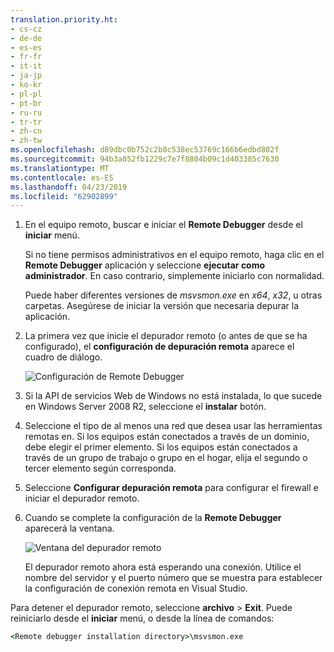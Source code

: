 ```yaml
---
translation.priority.ht:
- cs-cz
- de-de
- es-es
- fr-fr
- it-it
- ja-jp
- ko-kr
- pl-pl
- pt-br
- ru-ru
- tr-tr
- zh-cn
- zh-tw
ms.openlocfilehash: d89dbc0b752c2b8c538ec53769c166b6edbd802f
ms.sourcegitcommit: 94b3a052fb1229c7e7f8804b09c1d403385c7630
ms.translationtype: MT
ms.contentlocale: es-ES
ms.lasthandoff: 04/23/2019
ms.locfileid: "62902899"
---
```

1. En el equipo remoto, buscar e iniciar el **Remote Debugger** desde el **iniciar** menú. 
   
   Si no tiene permisos administrativos en el equipo remoto, haga clic en el **Remote Debugger** aplicación y seleccione **ejecutar como administrador**. En caso contrario, simplemente iniciarlo con normalidad.

   Puede haber diferentes versiones de *msvsmon.exe* en *x64*, *x32*, u otras carpetas. Asegúrese de iniciar la versión que necesaria depurar la aplicación. 
   
1. La primera vez que inicie el depurador remoto (o antes de que se ha configurado), el **configuración de depuración remota** aparece el cuadro de diálogo.  
  
    ![Configuración de Remote Debugger](../media/remotedebuggerconfwizardpage.png "configuración del depurador remoto")  
  
1. Si la API de servicios Web de Windows no está instalada, lo que sucede en Windows Server 2008 R2, seleccione el **instalar** botón.  
  
1. Seleccione el tipo de al menos una red que desea usar las herramientas remotas en. Si los equipos están conectados a través de un dominio, debe elegir el primer elemento. Si los equipos están conectados a través de un grupo de trabajo o grupo en el hogar, elija el segundo o tercer elemento según corresponda.  
  
1. Seleccione **Configurar depuración remota** para configurar el firewall e iniciar el depurador remoto.  
  
1. Cuando se complete la configuración de la **Remote Debugger** aparecerá la ventana.
  
    ![Ventana del depurador remoto](../media/remotedebuggerwindow.png "ventana del depurador remoto")
  
    El depurador remoto ahora está esperando una conexión. Utilice el nombre del servidor y el puerto número que se muestra para establecer la configuración de conexión remota en Visual Studio.  
  
Para detener el depurador remoto, seleccione **archivo** > **Exit**. Puede reiniciarlo desde el **iniciar** menú, o desde la línea de comandos:  
  
```cmd
<Remote debugger installation directory>\msvsmon.exe
```
